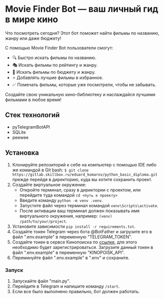 # Movie Finder Bot — ваш личный гид в мире кино

Что посмотреть сегодня? Этот бот поможет найти фильмы по названию, жанру или даже бюджету!

С помощью Movie Finder Bot пользователи смогут:
- 🔍 Быстро искать фильмы по названию.
- 🎭 Искать фильмы по рейтингу и жанру.
- 💸 Искать фильмы по бюджету и жанру.
- ⭐ Добавлять лучшие фильмы в избранное.
- ✅ Помечать фильмы, которые уже посмотрели, чтобы не забывать.

Создайте свою уникальную кино-библиотеку и наслаждайся лучшими фильмами в любое время!

## Стек технологий
- pyTelegramBotAPI
- SQLite
- peewee

## Установка
1. Клонируйте репозиторий к себе на компьютер с помощью IDE либо же командой в Git bash: `$ git clone https://gitlab.skillbox.ru/eduard_komarov/python_basic_diploma.git` прежде перейдя в директорию, куда вы хотите сохранить проект.
2. Создайте виртуальное окружение:
    - Откройте терминал, сразу в дириктории с проектом, или перейдите туда командой `cd <путь к проекту>`
    - Введите команду `python -m venv .venv`.
    - Запустите файл через терминал командой `venv\Scripts\activate`.
    - После активации ваш терминал должен показывать имя виртуального окружения, например: `(venv) /path/to/your/project`.
2. Установите зависимости `pip install -r requirements.txt`.
3. Создайте токен Telegram через бота @BotFather и загрузите его в файл ".env.example" в переменную "TELEGRAM_TOKEN".
4. Создайте токен в сервсе Кинопоиска по [ссылке](https://kinopoisk.dev/), для этого необходимо будет зарегистрироваться. Загрузите данный токен в файл ".env.example" в переменную "KINOPOISK_API".
5. Переминуйте файл ".env.example" в ".env" и сохраните.

### Запуск
1. Запускайте файл "main.py".
2. Перейдите в Telegram и напишите команду `/start`.
3. Если все было выполнено правильно, бот должен работать.
